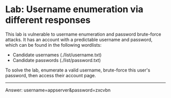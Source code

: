 # Lab: Username enumeration via different responses

 This lab is vulnerable to username enumeration and password brute-force attacks. 
 It has an account with a predictable username and password, which can be found in the following wordlists:

 - Candidate usernames (./list/username.txt)
 - Candidate passwords (./list/password.txt)

 To solve the lab, enumerate a valid username, brute-force this user's password, then access their account page.

---
Answer: username=appserver&password=zxcvbn
